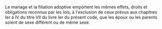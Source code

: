 Le mariage et la filiation adoptive emportent les mêmes effets, droits et obligations reconnus par les lois, à l'exclusion de ceux prévus aux chapitres Ier à IV du titre VII du livre Ier du présent code, que les époux ou les parents soient de sexe différent ou de même sexe.
